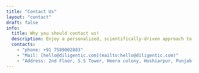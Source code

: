 ```yaml
---
title: "Contact Us"
layout: "contact"
draft: false
info:
  title: Why you should contact us!
  description: Enjoy a personalized, scientifically-driven approach to studying that maximizes your efficiency, keeps you engaged, and ultimately helps you achieve your educational objectives. Contact us today to elevate your study experience and unlock your full potential.
  contacts:
    - "phone: +91 7589002883"
    - "Mail: [hello@diligentic.com](mailto:hello@diligentic.com)"
    - "Address: 2nd Floor, S.S Tower, Heera colony, Hoshiarpur, Punjab(India) - 146001"
---
```

